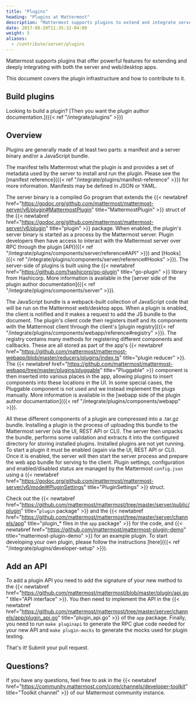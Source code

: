 ```yaml
---
title: "Plugins"
heading: "Plugins at Mattermost"
description: "Mattermost supports plugins to extend and integrate server and web/desktop apps. Learn about our plugin infrastructure and how to contribute."
date: 2017-08-20T11:35:32-04:00
weight: 5
aliases:
  - /contribute/server/plugins
---
```


Mattermost supports plugins that offer powerful features for extending and deeply integrating with both the server and web/desktop apps.

This document covers the plugin infrastructure and how to contribute to it.

## Build plugins

Looking to build a plugin? [Then you want the plugin author documentation.]({{< ref "/integrate/plugins" >}})

## Overview

Plugins are generally made of at least two parts: a manifest and a server binary and/or a JavaScript bundle.

The manifest tells Mattermost what the plugin is and provides a set of metadata used by the server to install and run the plugin. Please see the [manifest reference]({{< ref "/integrate/plugins/manifest-reference" >}}) for more information. Manifests may be defined in JSON or YAML.

The server binary is a compiled Go program that extends the {{< newtabref href="https://godoc.org/github.com/mattermost/mattermost-server/v6/plugin#MattermostPlugin" title="MattermostPlugin" >}} struct of the {{< newtabref href="https://godoc.org/github.com/mattermost/mattermost-server/v6/plugin" title="plugin" >}} package. When enabled, the plugin's server binary is started as a process by the Mattermost server. Plugin developers then have access to interact with the Mattermost server over RPC through the plugin [API]({{< ref "/integrate/plugins/components/server/reference#API" >}}) and [Hooks]({{< ref "/integrate/plugins/components/server/reference#Hooks" >}}). The server-side of plugins is built using the {{< newtabref href="https://github.com/hashicorp/go-plugin" title="go-plugin" >}} library from Hashicorp. More information is available in the [server side of the plugin author documentation]({{< ref "/integrate/plugins/components/server" >}}).

The JavaScript bundle is a webpack-built collection of JavaScript code that will be run on the Mattermost web/desktop apps. When a plugin is enabled, the client is notified and it makes a request to add the JS bundle to the document. The plugin's client code then registers itself and its components with the Mattermost client through the client's [plugin registry]({{< ref "/integrate/plugins/components/webapp/reference#registry" >}}). The registry contains many methods for registering different components and callbacks. These are all stored as part of the app's {{< newtabref href="https://github.com/mattermost/mattermost-webapp/blob/master/reducers/plugins/index.ts" title="plugin reducer" >}}. The {{< newtabref href="https://github.com/mattermost/mattermost-webapp/tree/master/plugins/pluggable" title="Pluggable" >}} component is then inserted into various places in the app, allowing plugins to insert components into these locations in the UI. In some special cases, the Pluggable component is not used and we instead implement the plugs manually. More information is available in the [webapp side of the plugin author documentation]({{< ref "/integrate/plugins/components/webapp" >}}).

All these different components of a plugin are compressed into a .tar.gz bundle. Installing a plugin is the process of uploading this bundle to the Mattermost server (via the UI, REST API or CLI). The server then unpacks the bundle, performs some validation and extracts it into the configured directory for storing installed plugins. Installed plugins are not yet running. To start a plugin it must be enabled (again via the UI, REST API or CLI). Once it is enabled, the server will then start the server process and prepare the web app bundle for serving to the client. Plugin settings, configuration and enabled/disabled status are managed by the Mattermost `config.json` using a {{< newtabref href="https://godoc.org/github.com/mattermost/mattermost-server/v6/model#PluginSettings" title="PluginSettings" >}} struct.

Check out the {{< newtabref href="https://github.com/mattermost/mattermost/tree/master/server/public/plugin" title="`plugin` package" >}} and the {{< newtabref href="https://github.com/mattermost/mattermost/tree/master/server/channels/app" title="plugin_* files in the `app` package" >}} for the code, and {{< newtabref href="https://github.com/mattermost/mattermost-plugin-demo" title="mattermost-plugin-demo" >}} for an example plugin. To start developing your own plugin, please follow the instructions [here]({{< ref "/integrate/plugins/developer-setup" >}}).

## Add an API

To add a plugin API you need to add the signature of your new method to the {{< newtabref href="https://github.com/mattermost/mattermost/blob/master/plugin/api.go" title="API interface" >}}. You then need to implement the API in the {{< newtabref href="https://github.com/mattermost/mattermost/tree/master/server/channels/app/plugin_api.go" title="plugin_api.go" >}} of the `app` package. Finally, you need to run `make pluginapi` to generate the RPC glue code needed for your new API and `make plugin-mocks` to generate the mocks used for plugin testing.

That's it! Submit your pull request.

## Questions?

If you have any questions, feel free to ask in the {{< newtabref href="https://community.mattermost.com/core/channels/developer-toolkit" title="Toolkit channel" >}} of our Mattermost community instance.
